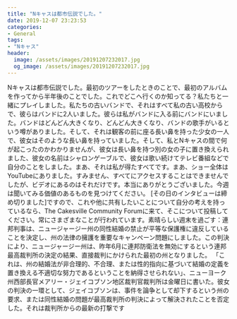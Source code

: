 ```yaml
---
title: "Nキャスは都市伝説でした。"
date: 2019-12-07 23:23:53
categories:
- General
tags:
- "Nキャス"
header:
  image: /assets/images/20191207232017.jpg
  og_image: /assets/images/20191207232017.jpg
---
```


Nキャスは都市伝説でした。最初のツアーをしたときのことで、最初のアルバムを作ってから半年後のことでした。これでどこへ行くのか知ってる？私たちと一緒にプレイしました。私たちの古いバンドで、それはすべて私の古い高校からで、彼らはバンドに2人いました。彼らは私がバンドに入る前にバンドにいました。バンドはどんどん大きくなり、どんどん大きくなり、バンドの歌手がいるという噂がありました。そして、それは観客の前に座る長い鼻を持った少女の一人で、彼女はそのような長い鼻を持っていました。そして、私とNキャスの間で何が起こったのかわかりませんが、彼女は長い鼻を持つ別の女の子に置き換えられました、彼女の名前はシャロンゲーブルで、彼女は歌い続けてテレビ番組などで自分のことをしました。まあ、それは私が得たすべてです。まあ、ショー全体はYouTubeにありました。すみません、すべてにアクセスすることはできませんでしたが、ビデオにあるのはそれだけです。本当にありがとうございました。今週は聞いてみる価値のあるものを見つけてください。 [その日のインタビューは締め切りました]ですので、これや他に共有したいことについて自分の考えを持っているなら、The Cakesville Community Forumに来て、そこについて投稿してください。常にさまざまなことが行われています。素晴らしい週末を過ごす：連邦判事は、ニュージャージー州の同性結婚の禁止が平等な保護権に違反していることを決定し、州の法律の擁護を重要なキャンペーン問題にしました。この判決により、ニュージャージー州は、昨年6月に連邦防衛法を無効にするという連邦最高裁判所の決定の結果、直接裁判にかけられた最初の州となりました。 「これは、州の結婚法が非合理的、不合理、または性的指向に基づいて結婚の定義を置き換える不適切な努力であるということを納得させられない」、ニューヨーク州西部長官メアリー・ジェイコブソン地区裁判官裁判所は金曜日に書いた。彼女の判決の一環として、ジェイコブソンは、事件を論争として却下するという州の要求、または同性結婚の問題が最高裁判所の判決によって解決されたことを否定した。それは裁判所からの最新の打撃です
